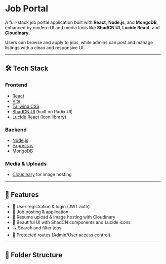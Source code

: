 # Job Portal

A full-stack job portal application built with **React**, **Node.js**, and **MongoDB**, enhanced by modern UI and media tools like **ShadCN UI**, **Lucide React**, and **Cloudinary**.

Users can browse and apply to jobs, while admins can post and manage listings with a clean and responsive UI.

---

## 🛠️ Tech Stack

### Frontend
- [React](https://reactjs.org/)
- [Vite](https://vitejs.dev/)
- [Tailwind CSS](https://tailwindcss.com/)
- [ShadCN UI](https://ui.shadcn.com/) (built on Radix UI)
- [Lucide React](https://lucide.dev/) (icon library)

### Backend
- [Node.js](https://nodejs.org/)
- [Express.js](https://expressjs.com/)
- [MongoDB](https://www.mongodb.com/) 

### Media & Uploads
- [Cloudinary](https://cloudinary.com/) for image hosting

---

## 🚀 Features

- 👤 User registration & login (JWT auth)
- 💼 Job posting & application
- 📁 Resume upload & image hosting with Cloudinary
- 🎨 Beautiful UI with ShadCN components and Lucide icons
- 🔍 Search and filter jobs
- 🔐 Protected routes (Admin/User access control)

---

## 📁 Folder Structure

